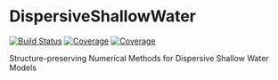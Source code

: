 # DispersiveShallowWater

[![Build Status](https://github.com/JoshuaLampert/DispersiveShallowWater.jl/actions/workflows/CI.yml/badge.svg?branch=main)](https://github.com/JoshuaLampert/DispersiveShallowWater.jl/actions/workflows/CI.yml?query=branch%3Amain)
[![Coverage](https://codecov.io/gh/JoshuaLampert/DispersiveShallowWater.jl/branch/main/graph/badge.svg)](https://codecov.io/gh/JoshuaLampert/DispersiveShallowWater.jl)
[![Coverage](https://coveralls.io/repos/github/JoshuaLampert/DispersiveShallowWater.jl/badge.svg?branch=main)](https://coveralls.io/github/JoshuaLampert/DispersiveShallowWater.jl?branch=main)

Structure-preserving Numerical Methods for Dispersive Shallow Water Models
